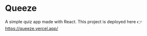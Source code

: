 # Queeze
A simple quiz app made with React.
This project is deployed here 👉 https://queeze.vercel.app/
